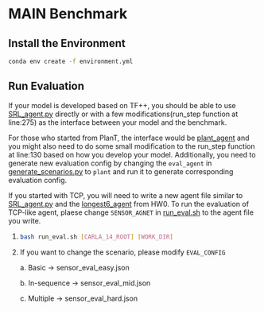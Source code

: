# MAIN Benchmark

## Install the Environment

``` bash
conda env create -f environment.yml
```

## Run Evaluation
If your model is developed based on TF++, you should be able to use [SRL_agent.py](./SRL_agent.py) directly or with a few modifications(run_step function at line:275) as the interface between your model and the benchmark. 

For those who started from PlanT, the interface would be [plant_agent](./plant_agent.py) and you might also need to do some small modification to the run_step function at line:130 based on how you develop your model. Additionally, you need to generate new evaluation config by changing the `eval_agent` in [generate_scenarios.py](./eval_config/generate_scenarios.py) to `plant` and run it to generate corresponding evaluation config.

If you started with TCP, you will need to write a new agent file similar to [SRL_agent.py](./SRL_agent.py) and the [longest6_agent](https://github.com/HCIS-Lab/IDS_s24/blob/main/HW0/agents/TCP/longest6_agent.py) from HW0. To run the evaluation of TCP-like agent, plaese change `SENSOR_AGNET` in [run_eval.sh](./run_eval.sh) to the agent file you write.

1. ```bash
   bash run_eval.sh [CARLA_14_ROOT] [WORK_DIR] 
   ```
2. If you want to change the scenario, please modify `EVAL_CONFIG`
  
    a. Basic -> sensor_eval_easy.json
    
    b. In-sequence -> sensor_eval_mid.json
    
    c. Multiple -> sensor_eval_hard.json
